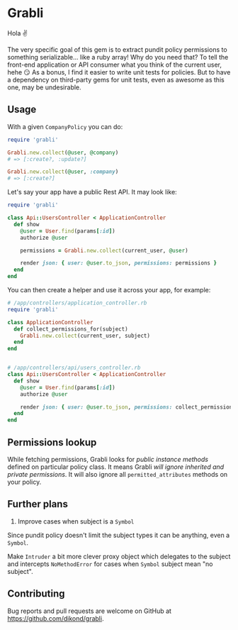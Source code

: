 # Grabli

Hola :v:

The very specific goal of this gem is to extract pundit policy permissions to something serializable... like a ruby array! Why do you need that? To tell the front-end application or API consumer what you think of the current user, hehe :smirk: As a bonus, I find it easier to write unit tests for policies. But to have a dependency on third-party gems for unit tests, even as awesome as this one, may be undesirable.

## Usage

With a given `CompanyPolicy` you can do:

```ruby
require 'grabli'

Grabli.new.collect(@user, @company)
# => [:create?, :update?]

Grabli.new.collect(@user, :company)
# => [:create?]
```

Let's say your app have a public Rest API. It may look like:

```ruby
require 'grabli'

class Api::UsersController < ApplicationController
  def show
    @user = User.find(params[:id])
    authorize @user

    permissions = Grabli.new.collect(current_user, @user)

    render json: { user: @user.to_json, permissions: permissions }
  end
end
```

You can then create a helper and use it across your app, for example:

```ruby
# /app/controllers/application_controller.rb
require 'grabli'

class ApplicationController
  def collect_permissions_for(subject)
    Grabli.new.collect(current_user, subject)
  end
end


# /app/controllers/api/users_controller.rb
class Api::UsersController < ApplicationController
  def show
    @user = User.find(params[:id])
    authorize @user

    render json: { user: @user.to_json, permissions: collect_permissions_for(@user) }
  end
end
```

## Permissions lookup

While fetching permissions, Grabli looks for *public instance methods* defined on particular policy class. It means Grabli *will ignore inherited and private permissions*. It will also ignore all `permitted_attributes` methods on your policy.

## Further plans

1) Improve cases when subject is a `Symbol`

Since pundit policy doesn't limit the subject types it can be anything, even a `Symbol`.

Make `Intruder` a bit more clever proxy object which delegates to the subject and intercepts `NoMethodError` for cases when `Symbol` subject mean "no subject".

## Contributing

Bug reports and pull requests are welcome on GitHub at https://github.com/dikond/grabli.
